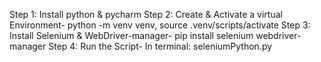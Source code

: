 Step 1: Install python & pycharm
Step 2: Create & Activate a virtual Environment- python -m venv venv, source .venv/scripts/activate
Step 3: Install Selenium & WebDriver-manager- pip install selenium webdriver-manager
Step 4: Run the Script- In terminal: seleniumPython.py
